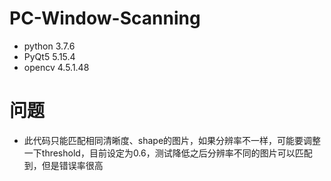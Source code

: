 # PC-Window-Scanning

- python 3.7.6
- PyQt5 5.15.4
- opencv 4.5.1.48

# 问题
- 此代码只能匹配相同清晰度、shape的图片，如果分辨率不一样，可能要调整一下threshold，目前设定为0.6，测试降低之后分辨率不同的图片可以匹配到，但是错误率很高